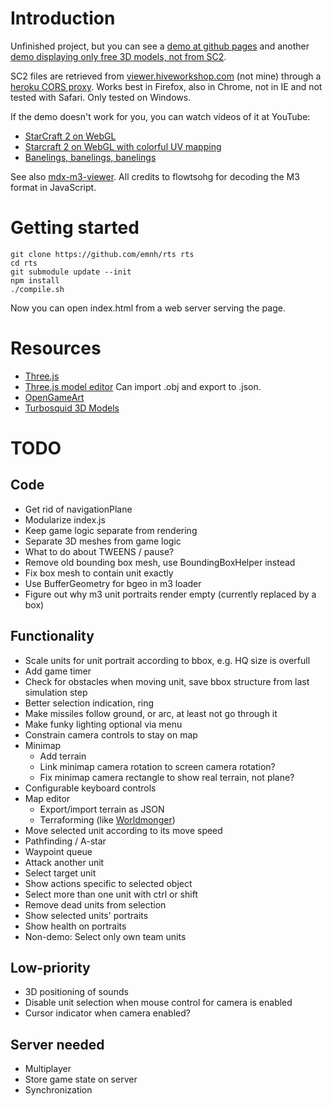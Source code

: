 # Introduction

Unfinished project, but you can see a [demo at github
pages](http://emnh.github.io/rts/) and another [demo displaying only free
3D models, not from SC2](http://alexis.lart.no/emh/snapshots/rts-free.git/).

SC2 files are retrieved from
[viewer.hiveworkshop.com](http://viewer.hiveworkshop.com/?q=Assets/units/zerg/baneling/baneling.m3)
(not mine) through a [heroku CORS proxy](http://crossorigin.herokuapp.com/).
Works best in Firefox, also in Chrome, not in IE and not tested with Safari.
Only tested on Windows.

If the demo doesn't work for you, you can watch videos of it at YouTube:
 - [StarCraft 2 on WebGL](https://www.youtube.com/watch?v=PoPNrz2LUG0)
 - [Starcraft 2 on WebGL with colorful UV mapping](https://www.youtube.com/watch?v=EvhUteDp3o8)
 - [Banelings, banelings, banelings](https://www.youtube.com/watch?v=aqKsVelmeeI)

See also [mdx-m3-viewer](https://github.com/flowtsohg/mdx-m3-viewer).
All credits to flowtsohg for decoding the M3 format in JavaScript.

# Getting started

    git clone https://github.com/emnh/rts rts
    cd rts
    git submodule update --init
    npm install
    ./compile.sh

Now you can open index.html from a web server serving the page.

# Resources
 - [Three.js](http://threejs.org/)
 - [Three.js model editor](http://threejs.org/editor/) Can import .obj and export to .json.
 - [OpenGameArt](http://opengameart.org/)
 - [Turbosquid 3D Models](http://www.turbosquid.com)

# TODO

## Code
 - Get rid of navigationPlane
 - Modularize index.js
 - Keep game logic separate from rendering
  - Separate 3D meshes from game logic
  - What to do about TWEENS / pause?
 - Remove old bounding box mesh, use BoundingBoxHelper instead
 - Fix box mesh to contain unit exactly
 - Use BufferGeometry for bgeo in m3 loader
 - Figure out why m3 unit portraits render empty (currently replaced by a box)

## Functionality
 - Scale units for unit portrait according to bbox, e.g. HQ size is overfull
 - Add game timer
 - Check for obstacles when moving unit, save bbox structure from last simulation step
 - Better selection indication, ring
 - Make missiles follow ground, or arc, at least not go through it
 - Make funky lighting optional via menu
 - Constrain camera controls to stay on map
 - Minimap
   - Add terrain
   - Link minimap camera rotation to screen camera rotation?
   - Fix minimap camera rectangle to show real terrain, not plane?
 - Configurable keyboard controls
 - Map editor
   - Export/import terrain as JSON
   - Terraforming (like [Worldmonger](http://www.babylonjs.com/Scenes/Worldmonger/index.html))
 - Move selected unit according to its move speed
  - Pathfinding / A-star
  - Waypoint queue
 - Attack another unit
  - Select target unit
 - Show actions specific to selected object
 - Select more than one unit with ctrl or shift
 - Remove dead units from selection
 - Show selected units' portraits
  - Show health on portraits
  - Non-demo: Select only own team units

## Low-priority
 - 3D positioning of sounds
 - Disable unit selection when mouse control for camera is enabled
 - Cursor indicator when camera enabled?

## Server needed
 - Multiplayer
  - Store game state on server
  - Synchronization
